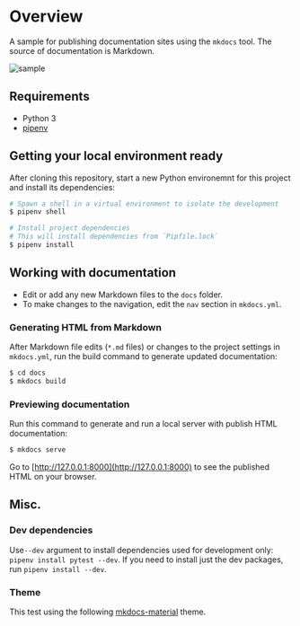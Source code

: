 # Overview

A sample for publishing documentation sites using the  `mkdocs` tool. The source of  documentation is Markdown.

![sample](/Users/yriahi/Development/riahi-mkdocs-sample/sample.png)

## Requirements

- Python 3
- [pipenv](https://github.com/pypa/pipenv)



## Getting your local environment ready

After cloning this repository, start a new Python environemnt for this project and install its dependencies:

```bash
# Spawn a shell in a virtual environment to isolate the development
$ pipenv shell

# Install project dependencies
# This will install dependencies from `Pipfile.lock`
$ pipenv install
```



## Working with documentation

- Edit or add any new Markdown files to the `docs` folder.
- To make changes to the navigation, edit the `nav` section in `mkdocs.yml`.



### Generating HTML from Markdown

After Markdown file edits (`*.md` files) or changes to the project settings in `mkdocs.yml`, run the build command to generate updated documentation:

```bash
$ cd docs
$ mkdocs build
```



### Previewing documentation

Run this command to generate and run a local server with publish HTML documentation:

```bash
$ mkdocs serve
```

Go to [http://127.0.0.1:8000](http://127.0.0.1:8000) to see the published HTML on your browser.



## Misc.

### Dev dependencies

Use`--dev` argument to install dependencies used for development only: `pipenv install pytest --dev`. If you need to install just the dev packages, run `pipenv install --dev`.


### Theme

This test using the following [mkdocs-material](https://github.com/squidfunk/mkdocs-material) theme.


